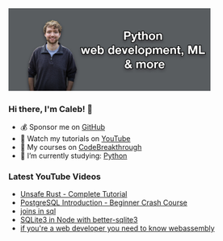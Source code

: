 <img src="github-cover-photo-my-face.jpg" width="400px" />

### Hi there, I'm Caleb! 🍛

- 💰 Sponsor me on [GitHub](https://github.com/sponsors/CalebCurry)
- 🎥 Watch my tutorials on [YouTube](https://www.youtube.com/calebthevideomaker2)
- 📗 My courses on [CodeBreakthrough](https://www.codebreakthrough.com)
- 🤔 I’m currently studying: [Python](https://www.youtube.com/watch?v=s3IvdkCq2_c&t=4254s)

### Latest YouTube Videos
<!-- YOUTUBE:START -->
- [Unsafe Rust - Complete Tutorial](https://www.youtube.com/watch?v=-l0W_T8taZA)
- [PostgreSQL Introduction - Beginner Crash Course](https://www.youtube.com/watch?v=bssWKAX74uA)
- [joins in sql](https://www.youtube.com/watch?v=iKqVEq4Bb0g)
- [SQLite3 in Node with better-sqlite3](https://www.youtube.com/watch?v=IooIXYf0PIo)
- [if you&#39;re a web developer you need to know webassembly](https://www.youtube.com/watch?v=q48EEq3l_JQ)
<!-- YOUTUBE:END -->
